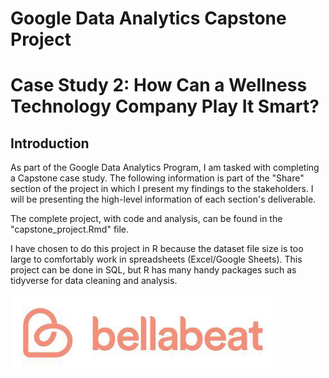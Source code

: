 # Google Data Analytics Capstone Project
# Case Study 2: How Can a Wellness Technology Company Play It Smart?

## Introduction

As part of the Google Data Analytics Program, I am tasked with completing a Capstone case study. The following information is part of the "Share" section of the project in which I present my findings to the stakeholders. I will be presenting the high-level information of each section's deliverable.

The complete project, with code and analysis, can be found in the "capstone_project.Rmd" file.

I have chosen to do this project in R because the dataset file size is too large to comfortably work in spreadsheets (Excel/Google Sheets). This project can be done in SQL, but R has many handy packages such as tidyverse for data cleaning and analysis.

![](bellabeat_logo.png)